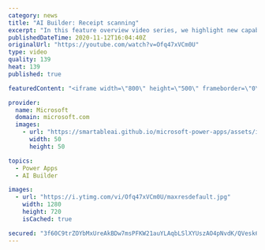 ```yaml
---
category: news
title: "AI Builder: Receipt scanning"
excerpt: "In this feature overview video series, we highlight new capabilities included in the latest update to AI Builder.  Receipt scanning is a new AI Builder feature that processes receipts to identify and extract information. The AI model identifies receipt data, merchant information, total price, and taxes"
publishedDateTime: 2020-11-12T16:04:40Z
originalUrl: "https://youtube.com/watch?v=Ofq47xVCm0U"
type: video
quality: 139
heat: 139
published: true

featuredContent: "<iframe width=\"800\" height=\"500\" frameborder=\"0\" src=\"https://www.youtube.com/embed/Ofq47xVCm0U\" allow=\"accelerometer; autoplay; encrypted-media; gyroscope; picture-in-picture\" allowfullscreen></iframe>"

provider:
  name: Microsoft
  domain: microsoft.com
  images:
    - url: "https://smartableai.github.io/microsoft-power-apps/assets/images/organizations/microsoft.com-50x50.jpg"
      width: 50
      height: 50

topics:
  - Power Apps
  - AI Builder

images:
  - url: "https://i.ytimg.com/vi/Ofq47xVCm0U/maxresdefault.jpg"
    width: 1280
    height: 720
    isCached: true

secured: "3f60C9trZOYbMxUreAkBDw7msPFKW21auYLAqbLSlXYUszAO4pNvdK/QVesk6joC1uSe8R1EHPAYY1sSMW83psIwnMgwxnpJW968fPtIWPJ0GzLWQ9IOWUr3QlaGkw02zm3kNaMyk7p0y4wOXGQiH9xNfQLk2jj3cCEqn2C7+/OBXdnUrm+xJuoc9rLUBL8nRvNS+J1AXHmm9D6x+Ih5AGwPg4QuW3mVdbA7QeR2XuOd5jAwV6kkNa1PBTxjr9osJ8qyh1bfPIkjs47UZuyybHnhZIbBYQpxSgbmkX9FAGo9u3/qI6PM76g+2x6K+8ZB2+kxyhpH8D+8wHxRXy6PnnBwBS8rS8mvCCrLOaR1rHVeEWsjk4ascmyqUw7qLvGHNivw2o/A8VesVE+hjiT9vPH+U2RUoXdFli8vGvSvf6GsWo06ObREdMcEtwnQi03m;wjZOGXGtJfM1iji4/yOS2w=="
---
```


